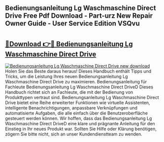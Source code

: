 ## Bedienungsanleitung Lg Waschmaschine Direct Drive Free Pdf Download - Part-urz New Repair Owner Guide - User Service Edition VSQvu

# <h2><a href="http://df0wvci.blite.top/?on=Bedienungsanleitung+Lg+Waschmaschine+Direct+Drive">🔗Download 👉🔴 Bedienungsanleitung Lg Waschmaschine Direct Drive</a></h2>

[![Bedienungsanleitung Lg Waschmaschine Direct Drive new download](https://i.imgur.com/lujVjoI.png)](http://df0wvci.blite.top/?on=Bedienungsanleitung+Lg+Waschmaschine+Direct+Drive)
Holen Sie das Beste daraus heraus! Dieses Handbuch enthält Tipps und Tricks, um die Leistung Ihres neuen Bedienungsanleitung Lg Waschmaschine Direct Drive zu maximieren. Bedienungsanleitung für Fachleute Bedienungsanleitung Lg Waschmaschine Direct DriveD Dieses Handbuch richtet sich an Fachleute, die mit der Bedienung von Produkttypen vertraut sind. Bedienungsanleitung Lg Waschmaschine Direct Drive bietet eine Reihe erweiterter Funktionen wie virtuelle Assistenten, intelligente Benachrichtigungen, anpassbare Verknüpfungen und automatisierte Aufgaben, die alle einfach über die Benutzeroberfläche gesteuert werden können. Wir hoffen, dass das Bedienungsanleitung Lg Waschmaschine Direct DriveD eine klare und prägnante Anleitung für den Einstieg in Ihr neues Produkt war. Sollten Sie Hilfe oder Klärung benötigen, zögern Sie bitte nicht, sich an unser Kundendienstteam zu wenden.
